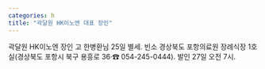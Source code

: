 ```yaml
---
categories: h
title: "곽달원 HK이노엔 대표 장인"
---
```

곽달원 HK이노엔 장인 고 한병환님 25일 별세. 빈소 경상북도 포항의료원 장례식장 1호실(경상북도 포항시 북구 용흥로 36&middot;☎ 054-245-0444). 발인 27일 오전 7시.